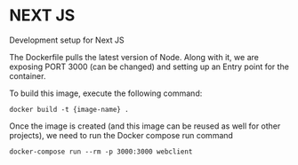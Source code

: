 # NEXT JS

Development setup for Next JS

The Dockerfile pulls the latest version of Node. Along with it, we are exposing PORT 3000 (can be changed) and setting up an Entry point for the container.

To build this image, execute the following command:

```
docker build -t {image-name} .
```

Once the image is created (and this image can be reused as well for other projects), we need to run the Docker compose run command

```
docker-compose run --rm -p 3000:3000 webclient
```
